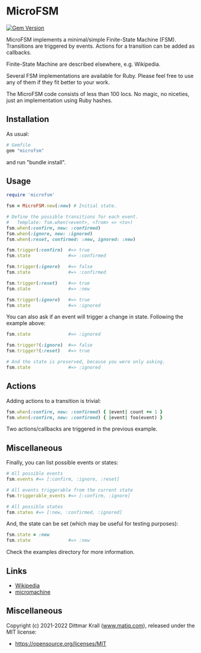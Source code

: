 # MicroFSM

[![Gem Version](https://badge.fury.io/rb/microfsm.svg)](https://badge.fury.io/rb/microfsm)

MicroFSM implements a minimal/simple Finite-State Machine (FSM).
Transitions are triggered by events.
Actions for a transition can be added as callbacks.

Finite-State Machine are described elsewhere, e.g. Wikipedia.

Several FSM implementations are available for Ruby.
Please feel free to use any of them if they fit better to your work.

The MicroFSM code consists of less than 100 locs.
No magic, no niceties, just an implementation using Ruby hashes.

## Installation

As usual:
```ruby
# Gemfile
gem "microfsm"
```
and run "bundle install".

## Usage

```ruby
require 'microfsm'

fsm = MicroFSM.new(:new) # Initial state.

# Define the possible transitions for each event.
#   Template: fsm.when(<event>, <from> => <to>)
fsm.when(:confirm, new: :confirmed)
fsm.when(:ignore, new: :ignored)
fsm.when(:reset, confirmed: :new, ignored: :new)

fsm.trigger(:confirm)  #=> true
fsm.state              #=> :confirmed

fsm.trigger(:ignore)   #=> false
fsm.state              #=> :confirmed

fsm.trigger(:reset)    #=> true
fsm.state              #=> :new

fsm.trigger(:ignore)   #=> true
fsm.state              #=> :ignored
```

You can also ask if an event will trigger a change in state.
Following the example above:

```ruby
fsm.state              #=> :ignored

fsm.trigger?(:ignore)  #=> false
fsm.trigger?(:reset)   #=> true

# And the state is preserved, because you were only asking.
fsm.state              #=> :ignored
```

## Actions

Adding actions to a transition is trivial:

```ruby
fsm.when(:confirm, new: :confirmed) { |event| count += 1 }
fsm.when(:confirm, new: :confirmed) { |event| foo(event) }
```

Two actions/callbacks are triggered in the previous example.


## Miscellaneous

Finally, you can list possible events or states:

```ruby
# All possible events
fsm.events #=> [:confirm, :ignore, :reset]

# All events triggerable from the current state
fsm.triggerable_events #=> [:confirm, :ignore]

# All possible states
fsm.states #=> [:new, :confirmed, :ignored]
```

And, the state can be set (which may be useful for testing purposes):

```ruby
fsm.state = :new
fsm.state              #=> :new
```

Check the examples directory for more information.

## Links

- [Wikipedia](https://en.wikipedia.org/wiki/Finite-state_machine)
- [micromachine](https://github.com/soveran/micromachine)

## Miscellaneous

Copyright (c) 2021-2022 Dittmar Krall (www.matiq.com),
released under the MIT license:

* https://opensource.org/licenses/MIT
